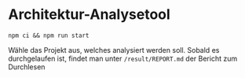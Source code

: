 # Architektur-Analysetool

`npm ci && npm run start`

Wähle das Projekt aus, welches analysiert werden soll.
Sobald es durchgelaufen ist, findet man unter `/result/REPORT.md` der Bericht zum Durchlesen
